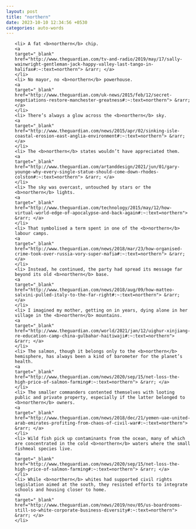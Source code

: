 ```yaml
---
layout: post
title: "northern"
date: 2023-10-10 12:34:56 +0530
categories: auto-words
---
```

<ol>

    <li> A fat <b>northern</b> chip.
    <a 
    target="_blank" 
    href="http://www.theguardian.com/tv-and-radio/2019/may/17/sally-wainwright-gentleman-jack-happy-valley-last-tango-in-halifax#:~:text=northern"> &rarr; </a>
    </li>
    <li> No mayor, no <b>northern</b> powerhouse.
    <a 
    target="_blank" 
    href="http://www.theguardian.com/uk-news/2015/feb/12/secret-negotiations-restore-manchester-greatness#:~:text=northern"> &rarr; </a>
    </li>
    <li> There’s always a glow across the <b>northern</b> sky.
    <a 
    target="_blank" 
    href="http://www.theguardian.com/news/2015/apr/02/sinking-isle-coastal-erosion-east-anglia-environment#:~:text=northern"> &rarr; </a>
    </li>
    <li> The <b>northern</b> states wouldn’t have appreciated them.
    <a 
    target="_blank" 
    href="http://www.theguardian.com/artanddesign/2021/jun/01/gary-younge-why-every-single-statue-should-come-down-rhodes-colston#:~:text=northern"> &rarr; </a>
    </li>
    <li> The sky was overcast, untouched by stars or the <b>northern</b> lights.
    <a 
    target="_blank" 
    href="http://www.theguardian.com/technology/2015/may/12/how-virtual-world-edge-of-apocalypse-and-back-again#:~:text=northern"> &rarr; </a>
    </li>
    <li> That symbolised a term spent in one of the <b>northern</b> labour camps.
    <a 
    target="_blank" 
    href="http://www.theguardian.com/news/2018/mar/23/how-organised-crime-took-over-russia-vory-super-mafia#:~:text=northern"> &rarr; </a>
    </li>
    <li> Instead, he continued, the party had spread its message far beyond its old <b>northern</b> base.
    <a 
    target="_blank" 
    href="http://www.theguardian.com/news/2018/aug/09/how-matteo-salvini-pulled-italy-to-the-far-right#:~:text=northern"> &rarr; </a>
    </li>
    <li> I imagined my mother, getting on in years, dying alone in her village in the <b>northern</b> mountains.
    <a 
    target="_blank" 
    href="http://www.theguardian.com/world/2021/jan/12/uighur-xinjiang-re-education-camp-china-gulbahar-haitiwaji#:~:text=northern"> &rarr; </a>
    </li>
    <li> The salmon, though it belongs only to the <b>northern</b> hemisphere, has always been a kind of barometer for the planet’s health.
    <a 
    target="_blank" 
    href="http://www.theguardian.com/news/2020/sep/15/net-loss-the-high-price-of-salmon-farming#:~:text=northern"> &rarr; </a>
    </li>
    <li> The smaller commanders contented themselves with looting public and private property, especially if the latter belonged to <b>northern</b> owners.
    <a 
    target="_blank" 
    href="http://www.theguardian.com/news/2018/dec/21/yemen-uae-united-arab-emirates-profiting-from-chaos-of-civil-war#:~:text=northern"> &rarr; </a>
    </li>
    <li> Wild fish pick up contaminants from the ocean, many of which are concentrated in the cold <b>northern</b> waters where the small fishmeal species live.
    <a 
    target="_blank" 
    href="http://www.theguardian.com/news/2020/sep/15/net-loss-the-high-price-of-salmon-farming#:~:text=northern"> &rarr; </a>
    </li>
    <li> While <b>northern</b> whites had supported civil rights legislation aimed at the south, they resisted efforts to integrate schools and housing closer to home.
    <a 
    target="_blank" 
    href="http://www.theguardian.com/news/2019/nov/05/us-boardrooms-still-so-white-corporate-business-diversity#:~:text=northern"> &rarr; </a>
    </li>